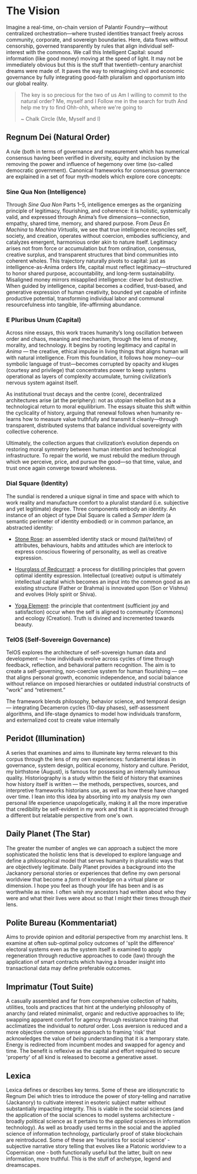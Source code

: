 # The Vision #
Imagine a real-time, on-chain version of Palantir Foundry—without centralized orchestration—where trusted identities transact freely across community, corporate, and sovereign boundaries. Here, data flows without censorship, governed transparently by rules that align individual self-interest with the commons. We call this Intelligent Capital: sound information (like good money) moving at the speed of light. It may not be immediately obvious but this is the stuff that twentieth-century anarchist dreams were made of. It paves the way to reimagining civil and economic governance by fully integrating good-faith pluralism and opportunism into our global reality.



>The key is so precious for the two of us
>Am I willing to commit to the natural order?
>Me, myself and I
>Follow me in the search for truth
>And help me try to find
>Ohh-ohh, where we're going to
>
>~ Chalk Circle (Me, Myself and I)



##  Regnum Dei (Natural Order)

A rule (both in terms of governance and measurement which has numerical consensus having been verified in diversity, equity and inclusion by the removing the power and influence of hegemony over time (so-called democratic government). Canonical frameworks for consensus governance are explained in a set of four myth-models which explore core concepts:



### Sine Qua Non (Intelligence)

Through *Sine Qua Non* Parts 1–5, intelligence emerges as the organizing principle of legitimacy, flourishing, and coherence: it is holistic, systemically valid, and expressed through Anima’s five dimensions—connection, empathy, shared time, memory, and shared purpose. From *Deus En Machina* to *Machina Virtualis*, we see that true intelligence reconciles self, society, and creation, operates without coercion, embodies sufficiency, and catalyzes emergent, harmonious order akin to nature itself. Legitimacy arises not from force or accumulation but from ordination, consensus, creative surplus, and transparent structures that bind communities into coherent wholes. This trajectory naturally pivots to capital: just as intelligence-as-Anima orders life, capital must reflect legitimacy—structured to honor shared purpose, accountability, and long-term sustainability. Misaligned money mirrors misapplied intelligence: clever but destructive. When guided by intelligence, capital becomes a codified, trust-based, and generative expression of human creativity, bounded yet capable of infinite productive potential, transforming individual labor and communal resourcefulness into tangible, life-affirming abundance.



### E Pluribus Unum (Capital)

Across nine essays, this work traces humanity’s long oscillation between order and chaos, meaning and mechanism, through the lens of money, morality, and technology. It begins by rooting legitimacy and capital in *Anima* — the creative, ethical impulse in living things that aligns human will with natural intelligence. From this foundation, it follows how money—our symbolic language of trust—becomes corrupted by opacity and kluges (courtesy and privilege) that concentrates power to keep systems operational as layers of complexity accumulate, turning civilization’s nervous system against itself.

As institutional trust decays and the centre (core), decentralized architectures arise (at the periphery): not as utopian rebellion but as a technological return to moral equilibrium. The essays situate this shift within the cyclicality of history, arguing that renewal follows when humanity re-learns how to measure value truthfully and transmit it cleanly—through transparent, distributed systems that balance individual sovereignty with collective coherence.

Ultimately, the collection argues that civilization’s evolution depends on restoring moral symmetry between human intention and technological infrastructure. To repair the world, we must rebuild the medium through which we perceive, price, and pursue the good—so that time, value, and trust once again converge toward wholeness.



### Dial Square (Identity)

The sundial is rendered a unique signal in time and space with which to work reality and manufacture comfort to a pluralist standard (i.e. subjective and yet legitimate) degree. Three components embody an identity. An instance of an object of type Dial Square is  called a *Semper Idem* (a semantic perimeter of identity embodied) or in common parlance, an abstracted identity:

- <u>Stone Rose</u>: an assembled identity stack or mound (tal/tel/tev) of attributes, behaviours, habits and attitudes which are interlock to express conscious flowering of personality, as well as creative expression. 

- <u>Hourglass of Redcurrant</u>: a process for distilling principles that govern optimal identity expression. Intellectual (creative) output is ultimately intellectual capital which becomes an input into the common good as an existing structure (Father or Brahma) is innovated upon (Son or Vishnu) and evolves (Holy spirit or Shiva).

- <u>Yoga Element</u>: the principle that contentment (sufficient joy and satisfaction) occur when the self is aligned to community (Commons) and ecology (Creation). Truth is divined and incremented towards beauty.



### TelOS (Self-Sovereign Governance)

TelOS explores the architecture of self-sovereign human data and development — how individuals evolve across cycles of time through feedback, reflection, and behavioral pattern recognition. The aim is to create a self-governing, non-coercive system for human flourishing — one that aligns personal growth, economic independence, and social balance without reliance on imposed hierarchies or outdated industrial constructs of “work” and “retirement.”

The framework blends philosophy, behavior science, and temporal design — integrating Decameron cycles (10-day phases), self-assessment algorithms, and life-stage dynamics to model how individuals transform, and externalized cost to create value internally



## Peridot (Illumination)

A series that examines and aims to illuminate key terms relevant to this corpus through the lens of my own experiences: fundamental ideas in governance, system design, political economy, history and culture. Peridot, my birthstone (August), is famous for possessing an internally luminous quality. Historiography is a study within the field of history that examines how history itself is written — the methods, perspectives, sources, and interpretive frameworks historians use, as well as how these have changed over time. I lean into this idea by absorbing into my analysis my own personal life experience unapologetically, making it all the more imperative that credibility be self-evident in my work and that it is appreciated through a different but relatable perspective from one's own.



## Daily Planet (The Star)

The greater the number of angles we can approach a subject the more sophisticated the holistic lens that is developed to explore language and define a philosophical model that serves humanity in pluralistic ways that are objectively legitimate. Daily Planet provides a background into the Jackanory personal stories or experiences that define my  own personal worldview that become a *form* of knowledge on a virtual plane or dimension. I hope you feel as though your life has been and is as worthwhile as mine. I often wish my ancestors had written about who they were and what their lives were about so that I might their times through *their* lens. 



## Polite Bureau (Kommentariat)

Aims to provide opinion and editorial perspective from my anarchist lens. It examine at often sub-optimal policy outcomes of 'split the difference' electoral systems even as the system itself is examined to apply regeneration through reductive approaches to code (law) through the application of smart contracts which having a broader insight into transactional data may define preferable outcomes.



## Imprimatur (Tout Suite)

A casually assembled and far from comprehensive collection of habits, utilities, tools and practices that hint at the underlying philosophy of anarchy (and related minimalist, organic and reductive approaches to life; swapping apparent comfort for agency through resistance training that acclimatizes the individual to *natural* order. Loss aversion is reduced and a more objective common sense approach to framing 'risk' that acknowledges the value of *being* understanding that it is a temporary state. Energy is redirected from incumbent modes and swapped for agency and time. The benefit is reflexive as the capital and effort required to secure 'property' of all kind is released to become a generative asset.



## Lexica

Lexica defines or describes key terms. Some of these are idiosyncratic to Regnum Dei which tries to introduce the power of story-telling and narrative (Jackanory) to cultivate interest in esoteric subject matter without substantially impacting integrity. This is viable in the social sciences (and the application of the social sciences to model systems architecture - broadly political science as it pertains to the *applied* sciences in information technology). As well as broadly used terms in the social and the applied science of information technology, particularly proof of stake blockchain are reintroduced. Some of these are 'heuristics for social science' - subjective narrative story telling that evolves like a Platonic worldview to a Copernican one - both functionally useful but the latter, built on new information, more truthful. This is the stuff of archetype, legend and dreamscapes.